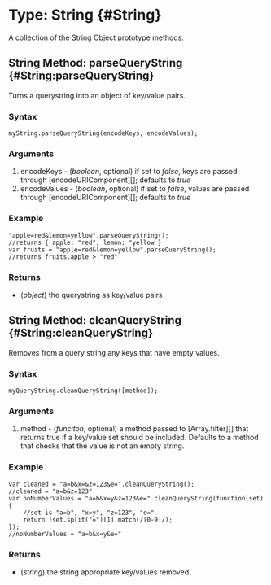 Type: String {#String}
========================

A collection of the String Object prototype methods.

String Method: parseQueryString {#String:parseQueryString}
----------------------------------------------------------

Turns a querystring into an object of key/value pairs.

### Syntax

	myString.parseQueryString(encodeKeys, encodeValues);

### Arguments

1. encodeKeys - (*boolean*, optional) if set to *false*, keys are passed through [encodeURIComponent][]; defaults to *true*
1. encodeValues - (*boolean*, optional) if set to *false*, values are passed through [encodeURIComponent][]; defaults to *true*

### Example

	"apple=red&lemon=yellow".parseQueryString();
	//returns { apple: "red", lemon: "yellow }
	var fruits = "apple=red&lemon=yellow".parseQueryString();
	//returns fruits.apple > "red"

### Returns

* (*object*) the querystring as key/value pairs

String Method: cleanQueryString {#String:cleanQueryString}
----------------------------------------------------------

Removes from a query string any keys that have empty values.

### Syntax

	myQueryString.cleanQueryString([method]);

### Arguments

1. method - (*funciton*, optional) a method passed to [Array.filter][] that returns true if a key/value set should be included. Defaults to a method that checks that the value is not an empty string.

### Example

	var cleaned = "a=b&x=&z=123&e=".cleanQueryString();
	//cleaned = "a=b&z=123"
	var noNumberValues = "a=b&x=y&z=123&e=".cleanQueryString(function(set){
		//set is "a=b", "x=y", "z=123", "e="
		return !set.split("=")[1].match(/[0-9]/);
	});
	//noNumberValues = "a=b&x=y&e="

### Returns

* (*string*) the string appropriate key/values removed
